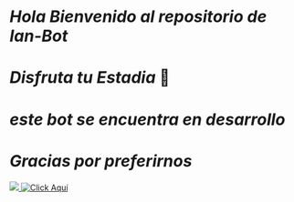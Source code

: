 # *Hola Bienvenido al repositorio de Ian-Bot*
# *Disfruta tu Estadia* 🌸
# *este bot se encuentra en desarrollo*
# *Gracias por preferirnos*
<a href="http://wa.me/543876639332" target="blank"><img src="https://img.shields.io/badge/IAN_ALEJANDRO CREADOR-25D366?style=for-the-badge&logo=whatsapp&logoColor=white" />
[![Click Aquí](https://img.shields.io/badge/Canal-25D366?style=for-the-badge&logo=whatsapp&logoColor=white)](https://whatsapp.com/channel/0029VajkZ6bIXnlwPZmbuH1u)

